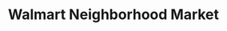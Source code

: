 ---
title: "Walmart Neighborhood Market"
url: /hollywood/walmart-neighborhood-market/
shop: Supermarkt
---